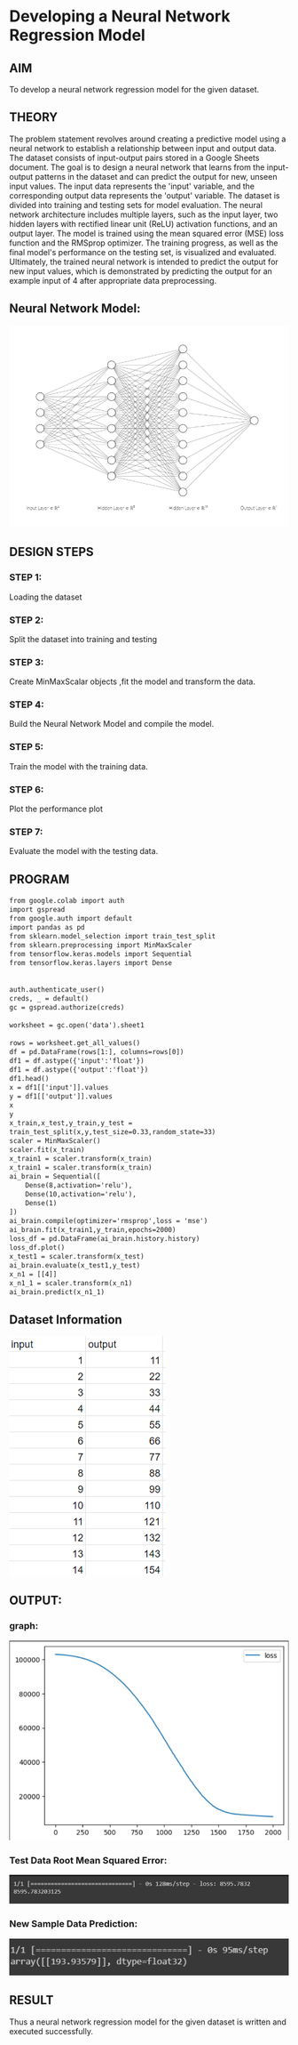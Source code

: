 # Developing a Neural Network Regression Model

## AIM

To develop a neural network regression model for the given dataset.

## THEORY

The problem statement revolves around creating a predictive model using a neural network to establish a relationship between input and output data. The dataset consists of input-output pairs stored in a Google Sheets document. The goal is to design a neural network that learns from the input-output patterns in the dataset and can predict the output for new, unseen input values. The input data represents the 'input' variable, and the corresponding output data represents the 'output' variable. The dataset is divided into training and testing sets for model evaluation. The neural network architecture includes multiple layers, such as the input layer, two hidden layers with rectified linear unit (ReLU) activation functions, and an output layer. The model is trained using the mean squared error (MSE) loss function and the RMSprop optimizer. The training progress, as well as the final model's performance on the testing set, is visualized and evaluated. Ultimately, the trained neural network is intended to predict the output for new input values, which is demonstrated by predicting the output for an example input of 4 after appropriate data preprocessing.

## Neural Network Model:
![output](nnmodel.png)


## DESIGN STEPS

### STEP 1:

Loading the dataset

### STEP 2:

Split the dataset into training and testing

### STEP 3:

Create MinMaxScalar objects ,fit the model and transform the data.

### STEP 4:

Build the Neural Network Model and compile the model.

### STEP 5:

Train the model with the training data.

### STEP 6:

Plot the performance plot

### STEP 7:

Evaluate the model with the testing data.

## PROGRAM

```
from google.colab import auth
import gspread
from google.auth import default
import pandas as pd
from sklearn.model_selection import train_test_split
from sklearn.preprocessing import MinMaxScaler
from tensorflow.keras.models import Sequential
from tensorflow.keras.layers import Dense


auth.authenticate_user()
creds, _ = default()
gc = gspread.authorize(creds)

worksheet = gc.open('data').sheet1

rows = worksheet.get_all_values()
df = pd.DataFrame(rows[1:], columns=rows[0])
df1 = df.astype({'input':'float'})
df1 = df.astype({'output':'float'})
df1.head()
x = df1[['input']].values
y = df1[['output']].values
x
y
x_train,x_test,y_train,y_test = train_test_split(x,y,test_size=0.33,random_state=33)
scaler = MinMaxScaler()
scaler.fit(x_train)
x_train1 = scaler.transform(x_train)
x_train1 = scaler.transform(x_train)
ai_brain = Sequential([
    Dense(8,activation='relu'),
    Dense(10,activation='relu'),
    Dense(1)
])
ai_brain.compile(optimizer='rmsprop',loss = 'mse')
ai_brain.fit(x_train1,y_train,epochs=2000)
loss_df = pd.DataFrame(ai_brain.history.history)
loss_df.plot()
x_test1 = scaler.transform(x_test)
ai_brain.evaluate(x_test1,y_test)
x_n1 = [[4]]
x_n1_1 = scaler.transform(x_n1)
ai_brain.predict(x_n1_1)

```

## Dataset Information


![OUTPUT](data.png)

## OUTPUT:

### graph:
![output](graph.png)
### Test Data Root Mean Squared Error:
![output](test.png)
### New Sample Data Prediction:
![output](predict.png)






## RESULT
Thus a neural network regression model for the given dataset is written and executed successfully.